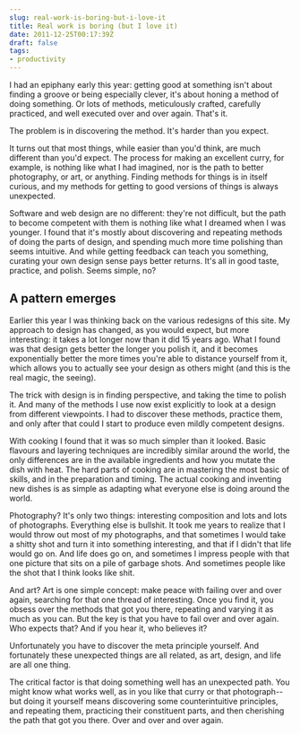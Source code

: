 ```yaml
---
slug: real-work-is-boring-but-i-love-it
title: Real work is boring (but I love it)
date: 2011-12-25T00:17:39Z
draft: false
tags:
- productivity
---
```


I had an epiphany early this year: getting good at something isn't about finding a groove or being especially clever, it's
about honing a method of doing something. Or lots of methods, meticulously crafted, carefully practiced, and well executed
over and over again. That's it.

The problem is in discovering the method. It's harder than you expect.

It turns out that most things, while easier than you'd think, are much different than you'd expect. The process for making
an excellent curry, for example, is nothing like what I had imagined, nor is the path to better photography, or art, or
anything. Finding methods for things is in itself curious, and my methods for getting to good versions of things is always unexpected.

Software and web design are no different: they're not difficult, but the path to become competent with them is nothing like
what I dreamed when I was younger. I found that it's mostly about discovering and repeating methods of doing the parts of
design, and spending much more time polishing than seems intuitive. And while getting feedback can teach you something,
curating your own design sense pays better returns. It's all in good taste, practice, and polish. Seems simple, no?

## A pattern emerges

Earlier this year I was thinking back on the various redesigns of this site. My approach to design has changed, as you
would expect, but more interesting: it takes a lot longer now than it did 15 years ago. What I found was that design gets
better the longer you polish it, and it becomes exponentially better the more times you're able to distance yourself from
it, which allows you to actually see your design as others might (and this is the real magic, the seeing).

The trick with design is in finding perspective, and taking the time to polish it. And many of the methods I use now exist
explicitly to look at a design from different viewpoints. I had to discover these methods, practice them, and only after
that could I start to produce even mildly competent designs.

With cooking I found that it was so much simpler than it looked. Basic flavours and layering techniques are incredibly
similar around the world, the only differences are in the available ingredients and how you mutate the dish with heat. The
hard parts of cooking are in mastering the most basic of skills, and in the preparation and timing. The actual cooking and
inventing new dishes is as simple as adapting what everyone else is doing around the world.

Photography? It's only two things: interesting composition and lots and lots of photographs. Everything else is bullshit. It
took me years to realize that I would throw out most of my photographs, and that sometimes I would take a shitty shot and turn
it into something interesting, and that if I didn't that life would go on. And life does go on, and sometimes I impress people
with that one picture that sits on a pile of garbage shots. And sometimes people like the shot that I think looks like shit.

And art? Art is one simple concept: make peace with failing over and over again, searching for that one thread of interesting.
Once you find it, you obsess over the methods that got you there, repeating and varying it as much as you can. But the key is
that you have to fail over and over again. Who expects that? And if you hear it, who believes it?

Unfortunately you have to discover the meta principle yourself. And fortunately these unexpected things are all related, as
art, design, and life are all one thing.

The critical factor is that doing something well has an unexpected path. You might know what works well, as in you like that
curry or that photograph--but doing it yourself means discovering some counterintuitive principles, and repeating them, practicing
their constituent parts, and then cherishing the path that got you there. Over and over and over again.
